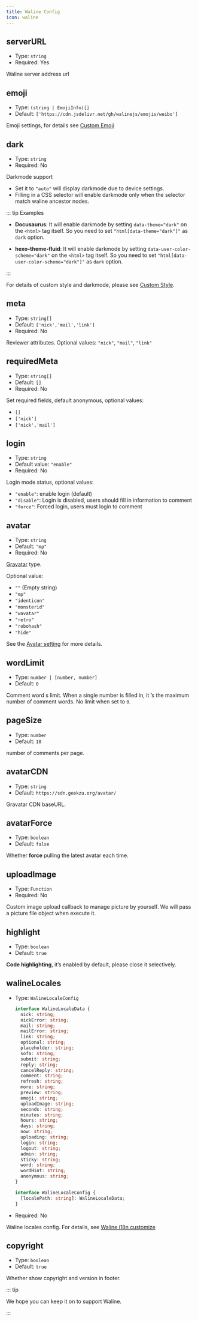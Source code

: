 ```yaml
---
title: Waline Config
icon: waline
---
```


## serverURL

- Type: `string`
- Required: Yes

Waline server address url

## emoji

- Type: `(string | EmojiInfo)[]`
- Default: `['https://cdn.jsdelivr.net/gh/walinejs/emojis/weibo']`

Emoji settings, for details see [Custom Emoji](https://waline.js.org/en/guide/client/emoji.html)

## dark

- Type: `string`
- Required: No

Darkmode support

- Set it to `"auto"` will display darkmode due to device settings.
- Filling in a CSS selector will enable darkmode only when the selector match waline ancestor nodes.

::: tip Examples

- **Docusaurus**: It will enable darkmode by setting `data-theme="dark"` on the `<html>` tag itself. So you need to set `"html[data-theme="dark"]"` as `dark` option.

- **hexo-theme-fluid**: It will enable darkmode by setting `data-user-color-scheme="dark"` on the `<html>` tag itself. So you need to set `"html[data-user-color-scheme="dark"]"` as `dark` option.

:::

For details of custom style and darkmode, please see [Custom Style](https://waline.js.org/en/guide/client/style.html).

## meta

- Type: `string[]`
- Default: `['nick','mail','link']`
- Required: No

Reviewer attributes. Optional values: `"nick"`, `"mail"`, `"link"`

## requiredMeta

- Type: `string[]`
- Default: `[]`
- Required: No

Set required fields, default anonymous, optional values:

- `[]`
- `['nick']`
- `['nick','mail']`

## login

- Type: `string`
- Default value: `"enable"`
- Required: No

Login mode status, optional values:

- `"enable"`: enable login (default)
- `"disable"`: Login is disabled, users should fill in information to comment
- `"force"`: Forced login, users must login to comment

## avatar

- Type: `string`
- Default: `"mp"`
- Required: No

[Gravatar](http://gravatar.com/) type.

Optional value:

- `""` (Empty string)
- `"mp"`
- `"identicon"`
- `"monsterid"`
- `"wavatar"`
- `"retro"`
- `"robohash"`
- `"hide"`

See the [Avatar setting](https://waline.js.org/en/guide/client/avatar.html) for more details.

## wordLimit

- Type: `number | [number, number]`
- Default: `0`

Comment word s limit. When a single number is filled in, it ’s the maximum number of comment words. No limit when set to `0`.

## pageSize

- Type: `number`
- Default: `10`

number of comments per page.

## avatarCDN

- Type: `string`
- Default: `https://sdn.geekzu.org/avatar/`

Gravatar CDN baseURL.

## avatarForce

- Type: `boolean`
- Default: `false`

Whether **force** pulling the latest avatar each time.

## uploadImage

- Type: `Function`
- Required: No

Custom image upload callback to manage picture by yourself. We will pass a picture file object when execute it.

## highlight

- Type: `boolean`
- Default: `true`

**Code highlighting**, it’s enabled by default, please close it selectively.

## walineLocales

- Type: `WalineLocaleConfig`

  ```ts
  interface WalineLocaleData {
    nick: string;
    nickError: string;
    mail: string;
    mailError: string;
    link: string;
    optional: string;
    placeholder: string;
    sofa: string;
    submit: string;
    reply: string;
    cancelReply: string;
    comment: string;
    refresh: string;
    more: string;
    preview: string;
    emoji: string;
    uploadImage: string;
    seconds: string;
    minutes: string;
    hours: string;
    days: string;
    now: string;
    uploading: string;
    login: string;
    logout: string;
    admin: string;
    sticky: string;
    word: string;
    wordHint: string;
    anonymous: string;
  }

  interface WalineLocaleConfig {
    [localePath: string]: WalineLocaleData;
  }
  ```

- Required: No

Waline locales config. For details, see [Waline i18n customize](https://waline.js.org/en/guide/client/i18n.html#customize)

## copyright

- Type: `boolean`
- Default: `true`

Whether show copyright and version in footer.

::: tip

We hope you can keep it on to support Waline.

:::

